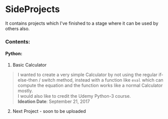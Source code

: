 # SideProjects
It contains projects which I've finished to a stage where it can be used by others also.

### Contents:

#### Python:
1. Basic Calculator
  > I wanted to create a very simple Calculator by not using the regular if-else-then / switch method, instead with a function like `eval` which can compute the equation and the function works like a normal Calculator mostly.  
  > I would also like to credit the Udemy Python-3 course.     
  > __Ideation Date__: September 21, 2017

2. Next Project - soon to be uploaded
